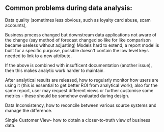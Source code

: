## Common problems during data analysis:

Data quality (sometimes less obvious, such as loyalty card abuse, scam accounts), 

Business process changed but downstream data applications not aware of the change (say method of forecast changed so like for like comparison became useless without adjusting)
Models hard to extend, a report model is built for a specific purpose, possible doesn't contain the low level keys needed to link to a new attribute. 

If the above is combined with insufficent documentation (another issue), then this makes analytic work harder to maintain.

After analytical results are released, how to regularly monitor how users are using it (this is essential to get better ROI from analytical work); also for the same report, user may request different views or further customise some metrics - these should be somehow evaluated during design.

Data Inconsistency, how to reconcile between various source systems and manage the difference.

Single Customer View- how to obtain a closer-to-truth view of business data.
